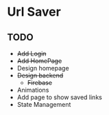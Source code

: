 # Url Saver

## TODO
  
  - ~~Add Login~~
  - ~~Add HomePage~~
  - Design homepage
  - ~~Design backend~~
    - ~~Firebase~~
  - Animations
  - Add page to show saved links
  - State Management
